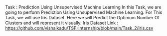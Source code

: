 Task : Prediction Using Unsupervised Machine Learning
In this Task, we are going to perform Prediction Using Unsupervised Machine Learning.
For This Task, we will use Iris Dataset.
Here we will Predict the Optimum Number Of Clusters and will represent it visually.
Iris Dataset Link : https://github.com/vishalkadu/TSF-Internship/blob/main/Task_2/Iris.csv

